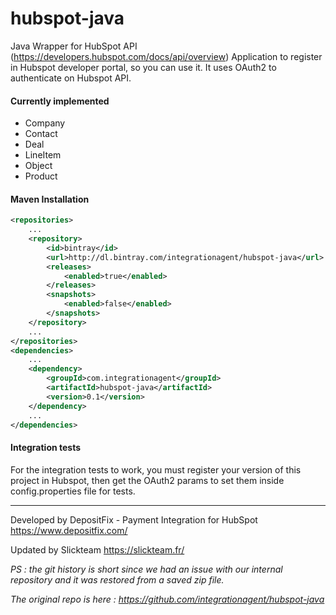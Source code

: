 # hubspot-java
Java Wrapper for HubSpot API (<https://developers.hubspot.com/docs/api/overview>)
Application to register in Hubspot developer portal, so you can use it.
It uses OAuth2 to authenticate on Hubspot API.

#### Currently implemented
* Company
* Contact
* Deal
* LineItem
* Object
* Product

#### Maven Installation


```xml
<repositories>
	...
	<repository>
		<id>bintray</id>
		<url>http://dl.bintray.com/integrationagent/hubspot-java</url>
		<releases>
			<enabled>true</enabled>
		</releases>
		<snapshots>
			<enabled>false</enabled>
		</snapshots>
	</repository>
	...
</repositories>
<dependencies>
	...
	<dependency>
		<groupId>com.integrationagent</groupId>
		<artifactId>hubspot-java</artifactId>
		<version>0.1</version>
	</dependency>
	...
</dependencies>
```

#### Integration tests

For the integration tests to work, you must register your version of this project in Hubspot, then get the OAuth2 params to set them inside config.properties file for tests.

-----
Developed by DepositFix - Payment Integration for HubSpot
<https://www.depositfix.com/>

Updated by Slickteam
<https://slickteam.fr/>

_PS : the git history is short since we had an issue with our internal repository and it was restored from a saved zip file._

_The original repo is here : <https://github.com/integrationagent/hubspot-java>_
